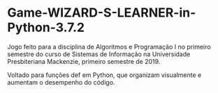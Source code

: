 # Game-WIZARD-S-LEARNER-in-Python-3.7.2

Jogo feito para a disciplina de Algoritmos e Programação I no primeiro semestre do curso de Sistemas de Informação na Universidade Presbiteriana Mackenzie, primeiro semestre de 2019.

Voltado para funções def em Python, que organizam visualmente e aumentam o desempenho do código.
